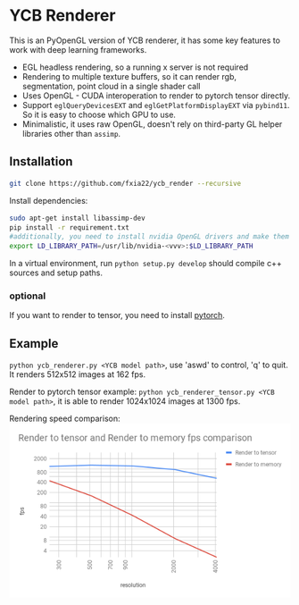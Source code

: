 # YCB Renderer

This is an PyOpenGL version of YCB renderer, it has some key features to work 
with deep learning frameworks. 
- EGL headless rendering, so a running x server is not required
- Rendering to multiple texture buffers, so it can render rgb, segmentation,
point cloud in a single shader call
- Uses OpenGL - CUDA interoperation to render to pytorch tensor directly.
- Support `eglQueryDevicesEXT` and `eglGetPlatformDisplayEXT` via `pybind11`. So it
is easy to choose which GPU to use.
- Minimalistic, it uses raw OpenGL, doesn't rely on third-party GL helper libraries other than 
`assimp`. 

## Installation 
```bash
git clone https://github.com/fxia22/ycb_render --recursive
```

Install dependencies:

```bash
sudo apt-get install libassimp-dev
pip install -r requirement.txt
#additionally, you need to install nvidia OpenGL drivers and make them visible
export LD_LIBRARY_PATH=/usr/lib/nvidia-<vvv>:$LD_LIBRARY_PATH
```


In a virtual environment, run `python setup.py develop` should compile c++ sources
and setup paths. 

### optional
If you want to render to tensor, you need to install [pytorch](https://pytorch.org).

## Example
`python ycb_renderer.py <YCB model path>`, use 'aswd' to control, 'q' to quit. It renders
512x512 images at 162 fps. 

Render to pytorch tensor example: `python ycb_renderer_tensor.py <YCB model path>`, it
is able to render 1024x1024 images at 1300 fps.

Rendering speed comparison:
![fps](misc/fps.png)
